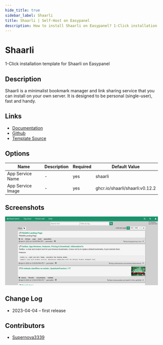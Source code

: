 ```yaml
---
hide_title: true
sidebar_label: Shaarli
title: Shaarli | Self-Host on Easypanel
description: How to install Shaarli on Easypanel? 1-Click installation template for Shaarli on Easypanel
---
```


<!-- generated -->

# Shaarli

1-Click installation template for Shaarli on Easypanel

## Description

Shaarli is a minimalist bookmark manager and link sharing service that you can install on your own server. It is designed to be personal (single-user), fast and handy.

## Links

- [Documentation](https://demo.shaarli.org/doc/html/index.html)
- [Github](https://github.com/shaarli/Shaarli)
- [Template Source](https://github.com/easypanel-io/templates/tree/main/templates/shaarli)

## Options

Name | Description | Required | Default Value
-|-|-|-
App Service Name | - | yes | shaarli
App Service Image | - | yes | ghcr.io/shaarli/shaarli:v0.12.2

## Screenshots

![Shaarli Screenshot](./assets/screenshot.png)

## Change Log

- 2023-04-04 – first release

## Contributors

- [Supernova3339](https://github.com/Supernova3339)
